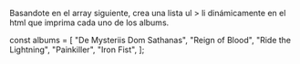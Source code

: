 Basandote en el array siguiente, crea una lista ul > li dinámicamente en el html que imprima cada uno de los albums.

const albums = [
  "De Mysteriis Dom Sathanas",
  "Reign of Blood",
  "Ride the Lightning",
  "Painkiller",
  "Iron Fist",
];